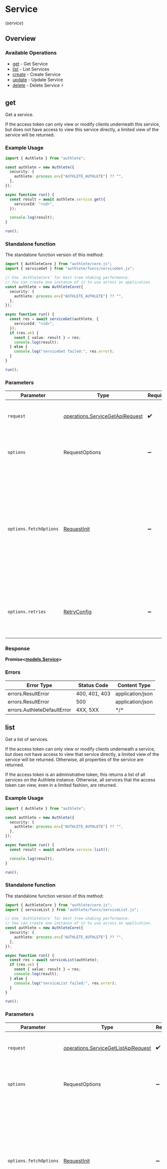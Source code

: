 # Service
(*service*)

## Overview

### Available Operations

* [get](#get) - Get Service
* [list](#list) - List Services
* [create](#create) - Create Service
* [update](#update) - Update Service
* [delete](#delete) - Delete Service ⚡

## get

Get a service.

If the access token can only view or modify clients underneath this service, but does not
have access to view this service directly, a limited view of the service will be returned.


### Example Usage

<!-- UsageSnippet language="typescript" operationID="service_get_api" method="get" path="/api/{serviceId}/service/get" -->
```typescript
import { Authlete } from "authlete";

const authlete = new Authlete({
  security: {
    authlete: process.env["AUTHLETE_AUTHLETE"] ?? "",
  },
});

async function run() {
  const result = await authlete.service.get({
    serviceId: "<id>",
  });

  console.log(result);
}

run();
```

### Standalone function

The standalone function version of this method:

```typescript
import { AuthleteCore } from "authlete/core.js";
import { serviceGet } from "authlete/funcs/serviceGet.js";

// Use `AuthleteCore` for best tree-shaking performance.
// You can create one instance of it to use across an application.
const authlete = new AuthleteCore({
  security: {
    authlete: process.env["AUTHLETE_AUTHLETE"] ?? "",
  },
});

async function run() {
  const res = await serviceGet(authlete, {
    serviceId: "<id>",
  });
  if (res.ok) {
    const { value: result } = res;
    console.log(result);
  } else {
    console.log("serviceGet failed:", res.error);
  }
}

run();
```

### Parameters

| Parameter                                                                                                                                                                      | Type                                                                                                                                                                           | Required                                                                                                                                                                       | Description                                                                                                                                                                    |
| ------------------------------------------------------------------------------------------------------------------------------------------------------------------------------ | ------------------------------------------------------------------------------------------------------------------------------------------------------------------------------ | ------------------------------------------------------------------------------------------------------------------------------------------------------------------------------ | ------------------------------------------------------------------------------------------------------------------------------------------------------------------------------ |
| `request`                                                                                                                                                                      | [operations.ServiceGetApiRequest](../../models/operations/servicegetapirequest.md)                                                                                             | :heavy_check_mark:                                                                                                                                                             | The request object to use for the request.                                                                                                                                     |
| `options`                                                                                                                                                                      | RequestOptions                                                                                                                                                                 | :heavy_minus_sign:                                                                                                                                                             | Used to set various options for making HTTP requests.                                                                                                                          |
| `options.fetchOptions`                                                                                                                                                         | [RequestInit](https://developer.mozilla.org/en-US/docs/Web/API/Request/Request#options)                                                                                        | :heavy_minus_sign:                                                                                                                                                             | Options that are passed to the underlying HTTP request. This can be used to inject extra headers for examples. All `Request` options, except `method` and `body`, are allowed. |
| `options.retries`                                                                                                                                                              | [RetryConfig](../../lib/utils/retryconfig.md)                                                                                                                                  | :heavy_minus_sign:                                                                                                                                                             | Enables retrying HTTP requests under certain failure conditions.                                                                                                               |

### Response

**Promise\<[models.Service](../../models/service.md)\>**

### Errors

| Error Type                  | Status Code                 | Content Type                |
| --------------------------- | --------------------------- | --------------------------- |
| errors.ResultError          | 400, 401, 403               | application/json            |
| errors.ResultError          | 500                         | application/json            |
| errors.AuthleteDefaultError | 4XX, 5XX                    | \*/\*                       |

## list

Get a list of services.

If the access token can only view or modify clients underneath a service, but does not
have access to view that service directly, a limited view of the service will be returned.
Otherwise, all properties of the service are returned.

If the access token is an administrative token, this returns a list of all services on the Authlete instance.
Otherwise, all services that the access token can view, even in a limited fashion, are returned.


### Example Usage

<!-- UsageSnippet language="typescript" operationID="service_get_list_api" method="get" path="/api/service/get/list" -->
```typescript
import { Authlete } from "authlete";

const authlete = new Authlete({
  security: {
    authlete: process.env["AUTHLETE_AUTHLETE"] ?? "",
  },
});

async function run() {
  const result = await authlete.service.list();

  console.log(result);
}

run();
```

### Standalone function

The standalone function version of this method:

```typescript
import { AuthleteCore } from "authlete/core.js";
import { serviceList } from "authlete/funcs/serviceList.js";

// Use `AuthleteCore` for best tree-shaking performance.
// You can create one instance of it to use across an application.
const authlete = new AuthleteCore({
  security: {
    authlete: process.env["AUTHLETE_AUTHLETE"] ?? "",
  },
});

async function run() {
  const res = await serviceList(authlete);
  if (res.ok) {
    const { value: result } = res;
    console.log(result);
  } else {
    console.log("serviceList failed:", res.error);
  }
}

run();
```

### Parameters

| Parameter                                                                                                                                                                      | Type                                                                                                                                                                           | Required                                                                                                                                                                       | Description                                                                                                                                                                    |
| ------------------------------------------------------------------------------------------------------------------------------------------------------------------------------ | ------------------------------------------------------------------------------------------------------------------------------------------------------------------------------ | ------------------------------------------------------------------------------------------------------------------------------------------------------------------------------ | ------------------------------------------------------------------------------------------------------------------------------------------------------------------------------ |
| `request`                                                                                                                                                                      | [operations.ServiceGetListApiRequest](../../models/operations/servicegetlistapirequest.md)                                                                                     | :heavy_check_mark:                                                                                                                                                             | The request object to use for the request.                                                                                                                                     |
| `options`                                                                                                                                                                      | RequestOptions                                                                                                                                                                 | :heavy_minus_sign:                                                                                                                                                             | Used to set various options for making HTTP requests.                                                                                                                          |
| `options.fetchOptions`                                                                                                                                                         | [RequestInit](https://developer.mozilla.org/en-US/docs/Web/API/Request/Request#options)                                                                                        | :heavy_minus_sign:                                                                                                                                                             | Options that are passed to the underlying HTTP request. This can be used to inject extra headers for examples. All `Request` options, except `method` and `body`, are allowed. |
| `options.retries`                                                                                                                                                              | [RetryConfig](../../lib/utils/retryconfig.md)                                                                                                                                  | :heavy_minus_sign:                                                                                                                                                             | Enables retrying HTTP requests under certain failure conditions.                                                                                                               |

### Response

**Promise\<[models.ServiceGetListResponse](../../models/servicegetlistresponse.md)\>**

### Errors

| Error Type                  | Status Code                 | Content Type                |
| --------------------------- | --------------------------- | --------------------------- |
| errors.ResultError          | 400, 401, 403               | application/json            |
| errors.ResultError          | 500                         | application/json            |
| errors.AuthleteDefaultError | 4XX, 5XX                    | \*/\*                       |

## create

Create a new service.


### Example Usage

<!-- UsageSnippet language="typescript" operationID="service_create_api" method="post" path="/api/service/create" -->
```typescript
import { Authlete } from "authlete";

const authlete = new Authlete({
  security: {
    authlete: process.env["AUTHLETE_AUTHLETE"] ?? "",
  },
});

async function run() {
  const result = await authlete.service.create({
    serviceName: "My service",
    issuer: "https://my-service.example.com",
    clientIdAliasEnabled: true,
    supportedGrantTypes: [
      "AUTHORIZATION_CODE",
      "REFRESH_TOKEN",
    ],
    supportedResponseTypes: [
      "CODE",
    ],
    authorizationEndpoint: "https://my-service.example.com/authz",
    pkceRequired: true,
    tokenEndpoint: "https://my-service.example.com/token",
    supportedTokenAuthMethods: [
      "CLIENT_SECRET_BASIC",
    ],
    revocationEndpoint: "https://my-service.example.com/revocation",
    supportedRevocationAuthMethods: [
      "CLIENT_SECRET_BASIC",
    ],
    introspectionEndpoint: "https://my-service.example.com/introspection",
    supportedIntrospectionAuthMethods: [
      "CLIENT_SECRET_BASIC",
    ],
    accessTokenType: "Bearer",
    accessTokenDuration: 3600,
    refreshTokenDuration: 3600,
    supportedScopes: [
      {
        name: "timeline.read",
        defaultEntry: false,
        description: "A permission to read your timeline.",
      },
      {
        name: "history.read",
        defaultEntry: false,
        description: "A permission to read your history.",
      },
    ],
    attributes: [
      {
        key: "attribute1-key",
        value: "attribute1-value",
      },
      {
        key: "attribute2-key",
        value: "attribute2-value",
      },
    ],
  });

  console.log(result);
}

run();
```

### Standalone function

The standalone function version of this method:

```typescript
import { AuthleteCore } from "authlete/core.js";
import { serviceCreate } from "authlete/funcs/serviceCreate.js";

// Use `AuthleteCore` for best tree-shaking performance.
// You can create one instance of it to use across an application.
const authlete = new AuthleteCore({
  security: {
    authlete: process.env["AUTHLETE_AUTHLETE"] ?? "",
  },
});

async function run() {
  const res = await serviceCreate(authlete, {
    serviceName: "My service",
    issuer: "https://my-service.example.com",
    clientIdAliasEnabled: true,
    supportedGrantTypes: [
      "AUTHORIZATION_CODE",
      "REFRESH_TOKEN",
    ],
    supportedResponseTypes: [
      "CODE",
    ],
    authorizationEndpoint: "https://my-service.example.com/authz",
    pkceRequired: true,
    tokenEndpoint: "https://my-service.example.com/token",
    supportedTokenAuthMethods: [
      "CLIENT_SECRET_BASIC",
    ],
    revocationEndpoint: "https://my-service.example.com/revocation",
    supportedRevocationAuthMethods: [
      "CLIENT_SECRET_BASIC",
    ],
    introspectionEndpoint: "https://my-service.example.com/introspection",
    supportedIntrospectionAuthMethods: [
      "CLIENT_SECRET_BASIC",
    ],
    accessTokenType: "Bearer",
    accessTokenDuration: 3600,
    refreshTokenDuration: 3600,
    supportedScopes: [
      {
        name: "timeline.read",
        defaultEntry: false,
        description: "A permission to read your timeline.",
      },
      {
        name: "history.read",
        defaultEntry: false,
        description: "A permission to read your history.",
      },
    ],
    attributes: [
      {
        key: "attribute1-key",
        value: "attribute1-value",
      },
      {
        key: "attribute2-key",
        value: "attribute2-value",
      },
    ],
  });
  if (res.ok) {
    const { value: result } = res;
    console.log(result);
  } else {
    console.log("serviceCreate failed:", res.error);
  }
}

run();
```

### Parameters

| Parameter                                                                                                                                                                      | Type                                                                                                                                                                           | Required                                                                                                                                                                       | Description                                                                                                                                                                    |
| ------------------------------------------------------------------------------------------------------------------------------------------------------------------------------ | ------------------------------------------------------------------------------------------------------------------------------------------------------------------------------ | ------------------------------------------------------------------------------------------------------------------------------------------------------------------------------ | ------------------------------------------------------------------------------------------------------------------------------------------------------------------------------ |
| `request`                                                                                                                                                                      | [models.ServiceInput](../../models/serviceinput.md)                                                                                                                            | :heavy_check_mark:                                                                                                                                                             | The request object to use for the request.                                                                                                                                     |
| `options`                                                                                                                                                                      | RequestOptions                                                                                                                                                                 | :heavy_minus_sign:                                                                                                                                                             | Used to set various options for making HTTP requests.                                                                                                                          |
| `options.fetchOptions`                                                                                                                                                         | [RequestInit](https://developer.mozilla.org/en-US/docs/Web/API/Request/Request#options)                                                                                        | :heavy_minus_sign:                                                                                                                                                             | Options that are passed to the underlying HTTP request. This can be used to inject extra headers for examples. All `Request` options, except `method` and `body`, are allowed. |
| `options.retries`                                                                                                                                                              | [RetryConfig](../../lib/utils/retryconfig.md)                                                                                                                                  | :heavy_minus_sign:                                                                                                                                                             | Enables retrying HTTP requests under certain failure conditions.                                                                                                               |

### Response

**Promise\<[models.Service](../../models/service.md)\>**

### Errors

| Error Type                  | Status Code                 | Content Type                |
| --------------------------- | --------------------------- | --------------------------- |
| errors.ResultError          | 400, 401, 403               | application/json            |
| errors.ResultError          | 500                         | application/json            |
| errors.AuthleteDefaultError | 4XX, 5XX                    | \*/\*                       |

## update

Update a service.


### Example Usage

<!-- UsageSnippet language="typescript" operationID="service_update_api" method="post" path="/api/{serviceId}/service/update" -->
```typescript
import { Authlete } from "authlete";

const authlete = new Authlete({
  security: {
    authlete: process.env["AUTHLETE_AUTHLETE"] ?? "",
  },
});

async function run() {
  const result = await authlete.service.update({
    serviceId: "<id>",
    service: {
      serviceName: "My updated service",
      issuer: "https://my-service.example.com",
      clientIdAliasEnabled: true,
      supportedGrantTypes: [
        "AUTHORIZATION_CODE",
        "REFRESH_TOKEN",
      ],
      supportedResponseTypes: [
        "CODE",
      ],
      errorDescriptionOmitted: false,
      errorUriOmitted: false,
      authorizationEndpoint: "https://my-service.example.com/authz",
      directAuthorizationEndpointEnabled: false,
      supportedDisplays: [
        "PAGE",
      ],
      pkceRequired: true,
      pkceS256Required: false,
      authorizationResponseDuration: 0,
      tokenEndpoint: "https://my-service.example.com/token",
      directTokenEndpointEnabled: false,
      supportedTokenAuthMethods: [
        "CLIENT_SECRET_BASIC",
      ],
      missingClientIdAllowed: false,
      revocationEndpoint: "https://my-service.example.com/revocation",
      directRevocationEndpointEnabled: false,
      supportedRevocationAuthMethods: [
        "CLIENT_SECRET_BASIC",
      ],
      introspectionEndpoint: "https://my-service.example.com/introspection",
      directIntrospectionEndpointEnabled: false,
      supportedIntrospectionAuthMethods: [
        "CLIENT_SECRET_BASIC",
      ],
      pushedAuthReqDuration: 0,
      parRequired: false,
      requestObjectRequired: false,
      traditionalRequestObjectProcessingApplied: false,
      mutualTlsValidatePkiCertChain: false,
      accessTokenType: "Bearer",
      tlsClientCertificateBoundAccessTokens: false,
      accessTokenDuration: 3600,
      singleAccessTokenPerSubject: false,
      refreshTokenDuration: 3600,
      refreshTokenDurationKept: false,
      refreshTokenDurationReset: false,
      refreshTokenKept: false,
      supportedScopes: [
        {
          name: "history.read",
          defaultEntry: false,
          description: "A permission to read your history.",
        },
        {
          name: "timeline.read",
          defaultEntry: false,
          description: "A permission to read your timeline.",
        },
      ],
      scopeRequired: false,
      idTokenDuration: 0,
      allowableClockSkew: 0,
      supportedClaimTypes: [
        "NORMAL",
      ],
      claimShortcutRestrictive: false,
      directJwksEndpointEnabled: false,
      directUserInfoEndpointEnabled: false,
      dynamicRegistrationSupported: false,
      backchannelAuthReqIdDuration: 0,
      backchannelPollingInterval: 0,
      backchannelUserCodeParameterSupported: false,
      backchannelBindingMessageRequiredInFapi: false,
      deviceFlowCodeDuration: 0,
      deviceFlowPollingInterval: 0,
      userCodeLength: 0,
      attributes: [
        {
          key: "attribute1-key",
          value: "attribute1-value",
        },
        {
          key: "attribute2-key",
          value: "attribute2-value",
        },
      ],
      nbfOptional: false,
      issSuppressed: false,
      tokenExpirationLinked: false,
      frontChannelRequestObjectEncryptionRequired: false,
      requestObjectEncryptionAlgMatchRequired: false,
      requestObjectEncryptionEncMatchRequired: false,
      hsmEnabled: false,
      grantManagementActionRequired: false,
      unauthorizedOnClientConfigSupported: false,
      dcrScopeUsedAsRequestable: false,
    },
  });

  console.log(result);
}

run();
```

### Standalone function

The standalone function version of this method:

```typescript
import { AuthleteCore } from "authlete/core.js";
import { serviceUpdate } from "authlete/funcs/serviceUpdate.js";

// Use `AuthleteCore` for best tree-shaking performance.
// You can create one instance of it to use across an application.
const authlete = new AuthleteCore({
  security: {
    authlete: process.env["AUTHLETE_AUTHLETE"] ?? "",
  },
});

async function run() {
  const res = await serviceUpdate(authlete, {
    serviceId: "<id>",
    service: {
      serviceName: "My updated service",
      issuer: "https://my-service.example.com",
      clientIdAliasEnabled: true,
      supportedGrantTypes: [
        "AUTHORIZATION_CODE",
        "REFRESH_TOKEN",
      ],
      supportedResponseTypes: [
        "CODE",
      ],
      errorDescriptionOmitted: false,
      errorUriOmitted: false,
      authorizationEndpoint: "https://my-service.example.com/authz",
      directAuthorizationEndpointEnabled: false,
      supportedDisplays: [
        "PAGE",
      ],
      pkceRequired: true,
      pkceS256Required: false,
      authorizationResponseDuration: 0,
      tokenEndpoint: "https://my-service.example.com/token",
      directTokenEndpointEnabled: false,
      supportedTokenAuthMethods: [
        "CLIENT_SECRET_BASIC",
      ],
      missingClientIdAllowed: false,
      revocationEndpoint: "https://my-service.example.com/revocation",
      directRevocationEndpointEnabled: false,
      supportedRevocationAuthMethods: [
        "CLIENT_SECRET_BASIC",
      ],
      introspectionEndpoint: "https://my-service.example.com/introspection",
      directIntrospectionEndpointEnabled: false,
      supportedIntrospectionAuthMethods: [
        "CLIENT_SECRET_BASIC",
      ],
      pushedAuthReqDuration: 0,
      parRequired: false,
      requestObjectRequired: false,
      traditionalRequestObjectProcessingApplied: false,
      mutualTlsValidatePkiCertChain: false,
      accessTokenType: "Bearer",
      tlsClientCertificateBoundAccessTokens: false,
      accessTokenDuration: 3600,
      singleAccessTokenPerSubject: false,
      refreshTokenDuration: 3600,
      refreshTokenDurationKept: false,
      refreshTokenDurationReset: false,
      refreshTokenKept: false,
      supportedScopes: [
        {
          name: "history.read",
          defaultEntry: false,
          description: "A permission to read your history.",
        },
        {
          name: "timeline.read",
          defaultEntry: false,
          description: "A permission to read your timeline.",
        },
      ],
      scopeRequired: false,
      idTokenDuration: 0,
      allowableClockSkew: 0,
      supportedClaimTypes: [
        "NORMAL",
      ],
      claimShortcutRestrictive: false,
      directJwksEndpointEnabled: false,
      directUserInfoEndpointEnabled: false,
      dynamicRegistrationSupported: false,
      backchannelAuthReqIdDuration: 0,
      backchannelPollingInterval: 0,
      backchannelUserCodeParameterSupported: false,
      backchannelBindingMessageRequiredInFapi: false,
      deviceFlowCodeDuration: 0,
      deviceFlowPollingInterval: 0,
      userCodeLength: 0,
      attributes: [
        {
          key: "attribute1-key",
          value: "attribute1-value",
        },
        {
          key: "attribute2-key",
          value: "attribute2-value",
        },
      ],
      nbfOptional: false,
      issSuppressed: false,
      tokenExpirationLinked: false,
      frontChannelRequestObjectEncryptionRequired: false,
      requestObjectEncryptionAlgMatchRequired: false,
      requestObjectEncryptionEncMatchRequired: false,
      hsmEnabled: false,
      grantManagementActionRequired: false,
      unauthorizedOnClientConfigSupported: false,
      dcrScopeUsedAsRequestable: false,
    },
  });
  if (res.ok) {
    const { value: result } = res;
    console.log(result);
  } else {
    console.log("serviceUpdate failed:", res.error);
  }
}

run();
```

### Parameters

| Parameter                                                                                                                                                                      | Type                                                                                                                                                                           | Required                                                                                                                                                                       | Description                                                                                                                                                                    |
| ------------------------------------------------------------------------------------------------------------------------------------------------------------------------------ | ------------------------------------------------------------------------------------------------------------------------------------------------------------------------------ | ------------------------------------------------------------------------------------------------------------------------------------------------------------------------------ | ------------------------------------------------------------------------------------------------------------------------------------------------------------------------------ |
| `request`                                                                                                                                                                      | [operations.ServiceUpdateApiRequest](../../models/operations/serviceupdateapirequest.md)                                                                                       | :heavy_check_mark:                                                                                                                                                             | The request object to use for the request.                                                                                                                                     |
| `options`                                                                                                                                                                      | RequestOptions                                                                                                                                                                 | :heavy_minus_sign:                                                                                                                                                             | Used to set various options for making HTTP requests.                                                                                                                          |
| `options.fetchOptions`                                                                                                                                                         | [RequestInit](https://developer.mozilla.org/en-US/docs/Web/API/Request/Request#options)                                                                                        | :heavy_minus_sign:                                                                                                                                                             | Options that are passed to the underlying HTTP request. This can be used to inject extra headers for examples. All `Request` options, except `method` and `body`, are allowed. |
| `options.retries`                                                                                                                                                              | [RetryConfig](../../lib/utils/retryconfig.md)                                                                                                                                  | :heavy_minus_sign:                                                                                                                                                             | Enables retrying HTTP requests under certain failure conditions.                                                                                                               |

### Response

**Promise\<[models.Service](../../models/service.md)\>**

### Errors

| Error Type                  | Status Code                 | Content Type                |
| --------------------------- | --------------------------- | --------------------------- |
| errors.ResultError          | 400, 401, 403               | application/json            |
| errors.ResultError          | 500                         | application/json            |
| errors.AuthleteDefaultError | 4XX, 5XX                    | \*/\*                       |

## delete

Delete a service.


### Example Usage

<!-- UsageSnippet language="typescript" operationID="service_delete_api" method="delete" path="/api/{serviceId}/service/delete" -->
```typescript
import { Authlete } from "authlete";

const authlete = new Authlete({
  security: {
    authlete: process.env["AUTHLETE_AUTHLETE"] ?? "",
  },
});

async function run() {
  await authlete.service.delete({
    serviceId: "<id>",
  });


}

run();
```

### Standalone function

The standalone function version of this method:

```typescript
import { AuthleteCore } from "authlete/core.js";
import { serviceDelete } from "authlete/funcs/serviceDelete.js";

// Use `AuthleteCore` for best tree-shaking performance.
// You can create one instance of it to use across an application.
const authlete = new AuthleteCore({
  security: {
    authlete: process.env["AUTHLETE_AUTHLETE"] ?? "",
  },
});

async function run() {
  const res = await serviceDelete(authlete, {
    serviceId: "<id>",
  });
  if (res.ok) {
    const { value: result } = res;
    
  } else {
    console.log("serviceDelete failed:", res.error);
  }
}

run();
```

### Parameters

| Parameter                                                                                                                                                                      | Type                                                                                                                                                                           | Required                                                                                                                                                                       | Description                                                                                                                                                                    |
| ------------------------------------------------------------------------------------------------------------------------------------------------------------------------------ | ------------------------------------------------------------------------------------------------------------------------------------------------------------------------------ | ------------------------------------------------------------------------------------------------------------------------------------------------------------------------------ | ------------------------------------------------------------------------------------------------------------------------------------------------------------------------------ |
| `request`                                                                                                                                                                      | [operations.ServiceDeleteApiRequest](../../models/operations/servicedeleteapirequest.md)                                                                                       | :heavy_check_mark:                                                                                                                                                             | The request object to use for the request.                                                                                                                                     |
| `options`                                                                                                                                                                      | RequestOptions                                                                                                                                                                 | :heavy_minus_sign:                                                                                                                                                             | Used to set various options for making HTTP requests.                                                                                                                          |
| `options.fetchOptions`                                                                                                                                                         | [RequestInit](https://developer.mozilla.org/en-US/docs/Web/API/Request/Request#options)                                                                                        | :heavy_minus_sign:                                                                                                                                                             | Options that are passed to the underlying HTTP request. This can be used to inject extra headers for examples. All `Request` options, except `method` and `body`, are allowed. |
| `options.retries`                                                                                                                                                              | [RetryConfig](../../lib/utils/retryconfig.md)                                                                                                                                  | :heavy_minus_sign:                                                                                                                                                             | Enables retrying HTTP requests under certain failure conditions.                                                                                                               |

### Response

**Promise\<void\>**

### Errors

| Error Type                  | Status Code                 | Content Type                |
| --------------------------- | --------------------------- | --------------------------- |
| errors.ResultError          | 400, 401, 403               | application/json            |
| errors.ResultError          | 500                         | application/json            |
| errors.AuthleteDefaultError | 4XX, 5XX                    | \*/\*                       |